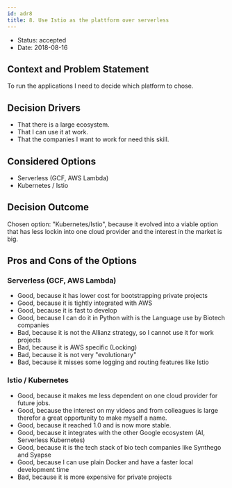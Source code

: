 ```yaml
---
id: adr8
title: 8. Use Istio as the plattform over serverless 
---
```


* Status: accepted
* Date: 2018-08-16 <!-- optional -->

## Context and Problem Statement

To run the applications I need to decide which platform to chose.

## Decision Drivers <!-- optional -->

* That there is a large ecosystem.
* That I can use it at work. 
* That the companies I want to work for need this skill.

## Considered Options

* Serverless (GCF, AWS Lambda)
* Kubernetes / Istio

## Decision Outcome

Chosen option: "Kubernetes/Istio", because it evolved into a viable option that has less lockin into one cloud provider and the interest in the market is big.

## Pros and Cons of the Options <!-- optional -->

### Serverless (GCF, AWS Lambda)

* Good, because it has lower cost for bootstrapping private projects
* Good, because it is tightly integrated with AWS
* Good, because it is fast to develop
* Good, because I can do it in Python with is the Language use by Biotech companies
* Bad, because it is not the Allianz strategy, so I cannot use it for work projects
* Bad, because it is AWS specific \(Locking\)
* Bad, because it is not very "evolutionary"
* Bad, because it misses some logging and routing features like Istio 

### Istio / Kubernetes

* Good, because it makes me less dependent on one cloud provider for future jobs. 
* Good, because the interest on my videos and from colleagues is large therefor a great opportunity to make myself a name.
* Good, because it reached 1.0 and is now more stable.
* Good, because it integrates with the other Google ecosystem (AI, Serverless Kubernetes)
* Good, because it is the tech stack of bio tech companies like Synthego and Syapse
* Good, because I can use plain Docker and have a faster local development time
* Bad, because it is more expensive for private projects
